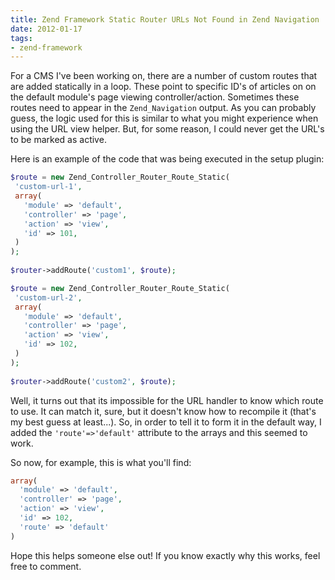 ```yaml
---
title: Zend Framework Static Router URLs Not Found in Zend Navigation
date: 2012-01-17
tags:
- zend-framework
---
```

For a CMS I've been working on, there are a number of custom routes that are added statically in a loop.  These point to specific ID's of articles on on the default module's page viewing controller/action.  Sometimes these routes need to appear in the `Zend_Navigation` output.  As you can probably guess, the logic used for this is similar to what you might experience when using the URL view helper.  But, for some reason, I could never get the URL's to be marked as active.

<!--more-->

Here is an example of the code that was being executed in the setup plugin:

```php
$route = new Zend_Controller_Router_Route_Static(
 'custom-url-1',
 array(
   'module' => 'default',
   'controller' => 'page',
   'action' => 'view',
   'id' => 101,
 )
);
                
$router->addRoute('custom1', $route);

$route = new Zend_Controller_Router_Route_Static(
 'custom-url-2',
 array(
   'module' => 'default',
   'controller' => 'page',
   'action' => 'view',
   'id' => 102,
 )
);
                
$router->addRoute('custom2', $route);
```

Well, it turns out that its impossible for the URL handler to know which route to use.  It can match it, sure, but it doesn't know how to recompile it (that's my best guess at least...).  So, in order to tell it to form it in the default way, I added the `'route'=>'default'` attribute to the arrays and this seemed to work.

So now, for example, this is what you'll find:

```php
array(
  'module' => 'default',
  'controller' => 'page',
  'action' => 'view',
  'id' => 102,
  'route' => 'default'
)
```
    
Hope this helps someone else out!  If you know exactly why this works, feel free to comment.
